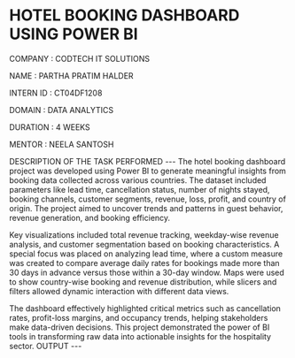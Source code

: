 # HOTEL BOOKING DASHBOARD USING POWER BI

COMPANY : CODTECH IT SOLUTIONS

NAME : PARTHA PRATIM HALDER

INTERN ID : CT04DF1208

DOMAIN : DATA ANALYTICS

DURATION : 4 WEEKS

MENTOR : NEELA SANTOSH

DESCRIPTION OF THE TASK PERFORMED ---
The hotel booking dashboard project was developed using Power BI to generate meaningful insights from booking data collected across various countries. The dataset included parameters like lead time, cancellation status, number of nights stayed, booking channels, customer segments, revenue, loss, profit, and country of origin. The project aimed to uncover trends and patterns in guest behavior, revenue generation, and booking efficiency.

Key visualizations included total revenue tracking, weekday-wise revenue analysis, and customer segmentation based on booking characteristics. A special focus was placed on analyzing lead time, where a custom measure was created to compare average daily rates for bookings made more than 30 days in advance versus those within a 30-day window. Maps were used to show country-wise booking and revenue distribution, while slicers and filters allowed dynamic interaction with different data views.

The dashboard effectively highlighted critical metrics such as cancellation rates, profit-loss margins, and occupancy trends, helping stakeholders make data-driven decisions. This project demonstrated the power of BI tools in transforming raw data into actionable insights for the hospitality sector.
OUTPUT ---

